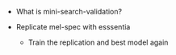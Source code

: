 - What is mini-search-validation?

- Replicate mel-spec with esssentia
  - Train the replication and best model again